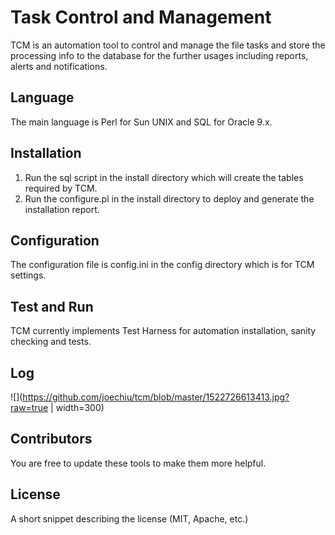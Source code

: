 # Task Control and Management

TCM is an automation tool to control and manage the file tasks and store the processing info to the database for the further usages including reports, alerts and notifications.

## Language

The main language is Perl for Sun UNIX and SQL for Oracle 9.x.

## Installation

1. Run the sql script in the install directory which will create the tables required by TCM.
2. Run the configure.pl in the install directory to deploy and generate the installation report.

## Configuration

The configuration file is config.ini in the config directory which is for TCM settings.

## Test and Run

TCM currently implements Test Harness for automation installation, sanity checking and tests. 

## Log

![](https://github.com/joechiu/tcm/blob/master/1522726613413.jpg?raw=true | width=300)

## Contributors

You are free to update these tools to make them more helpful.

## License

A short snippet describing the license (MIT, Apache, etc.)
